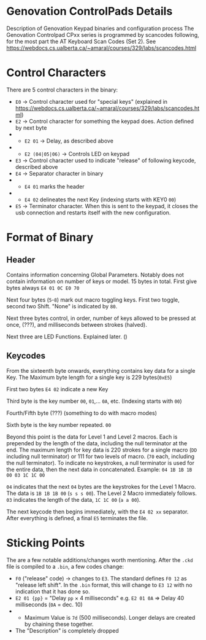 # Genovation ControlPads Details
Description of Genovation Keypad binaries and configuration process
The Genovation Controlpad CPxx series is programmed by scancodes following, for the most part the AT Keyboard Scan Codes (Set 2). See https://webdocs.cs.ualberta.ca/~amaral/courses/329/labs/scancodes.html

# Control Characters
There are 5 control characters in the binary:
* `E0` -> Control character used for "special keys" (explained in https://webdocs.cs.ualberta.ca/~amaral/courses/329/labs/scancodes.html)
* `E2` -> Control character for something the keypad does. Action defined by next byte
* * `E2 01` -> Delay, as described above
* * `E2 (04|05|06)` -> Controls LED on keypad
* `E3` -> Control character used to indicate "release" of following keycode, described above
* `E4` -> Separator character in binary
* * `E4 01` marks the header
* * `E4 02` delineates the next Key (indexing starts with KEY0 `00`)
* `E5` -> Terminator character. When this is sent to the keypad, it closes the usb connection and restarts itself with the new configuration.

# Format of Binary
## Header
Contains information concerning Global Parameters. Notably does not contain information on number of keys or model.
15 bytes in total. First give  bytes always `E4 01 0C E0 70`

Next four bytes (`5`-`8`) mark out macro toggling keys. First two toggle, second two Shift. "None" is indicated by `80`.

Next three bytes control, in order, number of keys allowed to be pressed at once, (???), and milliseconds between strokes (halved).

Next three are LED Functions. Explained later. ()

## Keycodes
From the sixteenth byte onwards, everything contains key data for a single Key. The Maximum byte length for a single key is 229 bytes(`0xE5`)

First two bytes `E4 02` indicate a new Key

Third byte is the key number `00`, `01`,... `0A`, etc. (Indexing starts with `00`)

Fourth/Fifth byte (???) (something to do with macro modes)

Sixth byte is the key number repeated. `00`

Beyond this point is the data for Level 1 and Level 2 macros. Each is prepended by the length of the data, including the null terminator at the end. The maximum length for key data is 220 strokes for a single macro (`DD` including null terminator) or 111 for two levels of macro. (`70` each, including the null terminator). To indicate no keystrokes, a null terminator is used for the entire data, then the next data in concatenated.
Example:
`04 1B 1B 1B 00 03 1C 1C 00`

`04` indicates that the next `04` bytes are the keystrokes for the Level 1 Macro. The data is `1B 1B 1B 00` (`s s s 00`).
The Level 2 Macro immediately follows. `03` indicates the length of the data, `1C 1C 00` (`a a 00`).

The next keycode then begins immediately, with the `E4 02 xx` separator. After everything is defined, a final `E5` terminates the file.

# Sticking Points
The are a few notable additions/changes worth mentioning. After the `.ckd` file is compiled to a `.bin`, a few codes change:
 * `F0` ("release" code) -> changes to `E3`. The standard defines `F0 12` as "release left shift". In the `.bin` format, this will change to `E3 12` with no indication that it has done so.
 * `E2 01 {pp}` = "Delay `pp` × 4 milliseconds" e.g. `E2 01 0A` => Delay 40 milliseconds (`0A` = dec. 10)
 * * Maximum Value is `7d` (500 milliseconds). Longer delays are created by chaining these together.
 * The "Description" is completely dropped
